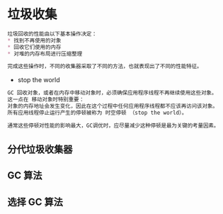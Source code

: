 # 垃圾收集
```md
垃圾回收的性能由以下基本操作决定：
* 找到不再使用的对象
* 回收它们使用的内存
* 对堆的内存布局进行压缩整理

完成这些操作时，不同的收集器采取了不同的方法，也就表现出了不同的性能特征。
```

* stop the world
```md
GC 回收对象，或者在内存中移动对象时，必须确保应用程序线程不再继续使用这些对象。
这一点在 移动对象时特别重要：
对象的内存地址会发生变化，因此在这个过程中任何应用程序线程都不应该再访问该对象。
所有应用线程停止运行产生的停顿被称为 时空停顿 （stop the world）。

通常这些停顿对性能的影响最大，GC调优时，应尽量减少这种停顿是最为关键的考量因素。
```

## 分代垃圾收集器

## GC 算法

## 选择 GC 算法



